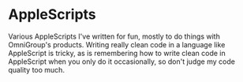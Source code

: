 # AppleScripts
Various AppleScripts I've written for fun, mostly to do things with OmniGroup's products. Writing really clean code in a language like AppleScript is tricky, as is remembering how to write clean code in AppleScript when you only do it occasionally, so don't judge my code quality too much.
